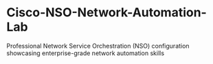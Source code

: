 # Cisco-NSO-Network-Automation-Lab
Professional Network Service Orchestration (NSO) configuration showcasing enterprise-grade network automation skills
